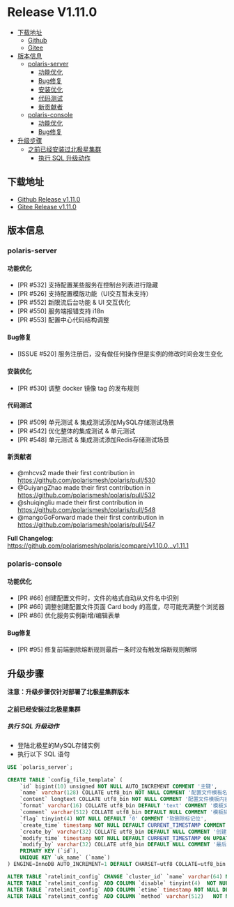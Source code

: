 # Release V1.11.0

  - [下载地址](#下载地址)
      - [Github](#github)
      - [Gitee](#gitee)
  - [版本信息](#版本信息)
    - [polaris-server](#polaris-server)
      - [功能优化](#功能优化)
      - [Bug修复](#bug修复)
      - [安装优化](#安装优化)
      - [代码测试](#代码测试)
      - [新贡献者](#新贡献者)
    - [polaris-console](#polaris-console)
      - [功能优化](#功能优化-1)
      - [Bug修复](#bug修复-1)
  - [升级步骤](#升级步骤)
      - [之前已经安装过北极星集群](#之前已经安装过北极星集群)
        - [执行 SQL 升级动作](#执行-sql-升级动作)

## 下载地址

- [Github Release v1.11.0](https://github.com/polarismesh/polaris/releases/tag/v1.11.0)
- [Gitee Release v1.11.0](https://gitee.com/polarismesh/polaris/releases/tag/v1.11.0)

## 版本信息

### polaris-server

#### 功能优化

- [PR #532] 支持配置某些服务在控制台列表进行隐藏
- [PR #526] 支持配置模版功能（UI交互暂未支持）
- [PR #552] 新限流后台功能 & UI 交互优化
- [PR #550] 服务端报错支持 i18n
- [PR #553] 配置中心代码结构调整

#### Bug修复

- [ISSUE #520] 服务注册后，没有做任何操作但是实例的修改时间会发生变化 

#### 安装优化

- [PR #530] 调整 docker 镜像 tag 的发布规则

#### 代码测试

* [PR #509] 单元测试 & 集成测试添加MySQL存储测试场景
* [PR #542] 优化整体的集成测试 & 单元测试
* [PR #548] 单元测试 & 集成测试添加Redis存储测试场景

#### 新贡献者

* @mhcvs2 made their first contribution in https://github.com/polarismesh/polaris/pull/530
* @GuiyangZhao made their first contribution in https://github.com/polarismesh/polaris/pull/532
* @shuiqingliu made their first contribution in https://github.com/polarismesh/polaris/pull/548
* @mangoGoForward made their first contribution in https://github.com/polarismesh/polaris/pull/547

**Full Changelog**: https://github.com/polarismesh/polaris/compare/v1.10.0...v1.11.1

### polaris-console

#### 功能优化

- [PR #66] 创建配置文件时，文件的格式自动从文件名中识别
- [PR #66] 调整创建配置文件页面 Card body 的高度，尽可能充满整个浏览器
- [PR #86] 优化服务实例新增/编辑表单
 
#### Bug修复

- [PR #95] 修复前端删除熔断规则最后一条时没有触发熔断规则解绑


## 升级步骤

**注意：升级步骤仅针对部署了北极星集群版本**

#### 之前已经安装过北极星集群

##### 执行 SQL 升级动作

- 登陆北极星的MySQL存储实例
- 执行以下 SQL 语句

```SQL
USE `polaris_server`;

CREATE TABLE `config_file_template` (
    `id` bigint(10) unsigned NOT NULL AUTO_INCREMENT COMMENT '主键',
    `name` varchar(128) COLLATE utf8_bin NOT NULL COMMENT '配置文件模板名称',
    `content` longtext COLLATE utf8_bin NOT NULL COMMENT '配置文件模板内容',
    `format` varchar(16) COLLATE utf8_bin DEFAULT 'text' COMMENT '模板文件格式',
    `comment` varchar(512) COLLATE utf8_bin DEFAULT NULL COMMENT '模板描述信息',
    `flag` tinyint(4) NOT NULL DEFAULT '0' COMMENT '软删除标记位',
    `create_time` timestamp NOT NULL DEFAULT CURRENT_TIMESTAMP COMMENT '创建时间',
    `create_by` varchar(32) COLLATE utf8_bin DEFAULT NULL COMMENT '创建人',
    `modify_time` timestamp NOT NULL DEFAULT CURRENT_TIMESTAMP ON UPDATE CURRENT_TIMESTAMP COMMENT '最后更新时间',
    `modify_by` varchar(32) COLLATE utf8_bin DEFAULT NULL COMMENT '最后更新人',
    PRIMARY KEY (`id`),
    UNIQUE KEY `uk_name` (`name`)
) ENGINE=InnoDB AUTO_INCREMENT=1 DEFAULT CHARSET=utf8 COLLATE=utf8_bin COMMENT='配置文件模板表';

ALTER TABLE `ratelimit_config` CHANGE `cluster_id` `name` varchar(64) NOT NULL;
ALTER TABLE `ratelimit_config` ADD COLUMN `disable` tinyint(4)  NOT NULL DEFAULT '0';
ALTER TABLE `ratelimit_config` ADD COLUMN `etime` timestamp NOT NULL DEFAULT CURRENT_TIMESTAMP;
ALTER TABLE `ratelimit_config` ADD COLUMN `method` varchar(512)   NOT NULL;
```
